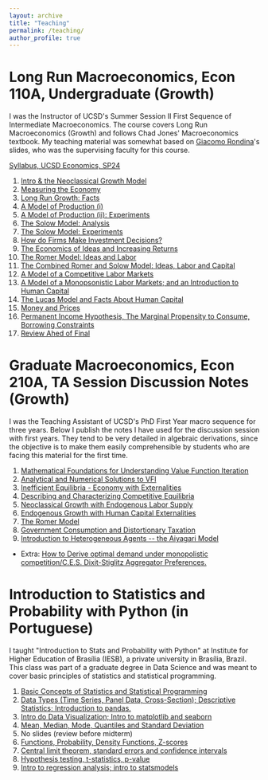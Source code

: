```yaml
---
layout: archive
title: "Teaching"
permalink: /teaching/
author_profile: true
---
```

# Long Run Macroeconomics, Econ 110A, Undergraduate (Growth)

I was the Instructor of UCSD's Summer Session II First Sequence of Intermediate Macroeconomics. The course covers Long Run Macroeconomics (Growth) and follows Chad Jones' Macroeconomics textbook. My teaching material was somewhat based on [Giacomo Rondina](https://giacomorondina.org/)'s slides, who was the supervising faculty for this course.

[Syllabus, UCSD Economics, SP24](https://github.com/omercadopopular/omercadopopular.github.io/blob/master/files/econ110a/SyllabusSP24.pdf?raw=true)

1. [Intro & the Neoclassical Growth Model](https://github.com/omercadopopular/omercadopopular.github.io/blob/master/files/econ110a/Lecture%201.pdf?raw=true)
2. [Measuring the Economy](https://github.com/omercadopopular/omercadopopular.github.io/blob/master/files/econ110a/Lecture%202.pdf?raw=true)
3. [Long Run Growth: Facts](https://github.com/omercadopopular/omercadopopular.github.io/blob/master/files/econ110a/Lecture%203.pdf?raw=true)
4. [A Model of Production (i)](https://github.com/omercadopopular/omercadopopular.github.io/blob/master/files/econ110a/Lecture%204.pdf?raw=true)
5. [A Model of Production (ii): Experiments](https://github.com/omercadopopular/omercadopopular.github.io/blob/master/files/econ110a/Lecture%205.pdf?raw=true)
6. [The Solow Model: Analysis](https://github.com/omercadopopular/omercadopopular.github.io/blob/master/files/econ110a/Lecture%206.pdf?raw=true)
7. [The Solow Model: Experiments](https://github.com/omercadopopular/omercadopopular.github.io/blob/master/files/econ110a/Lecture%207.pdf?raw=true)
8. [How do Firms Make Investment Decisions?](https://github.com/omercadopopular/omercadopopular.github.io/blob/master/files/econ110a/Lecture%208.pdf?raw=true)
9. [The Economics of Ideas and Increasing Returns](https://github.com/omercadopopular/omercadopopular.github.io/blob/master/files/econ110a/Lecture%209.pdf?raw=true)
10. [The Romer Model: Ideas and Labor](https://github.com/omercadopopular/omercadopopular.github.io/blob/master/files/econ110a/Lecture%2010.pdf?raw=true)
11. [The Combined Romer and Solow Model: Ideas, Labor and Capital](https://github.com/omercadopopular/omercadopopular.github.io/blob/master/files/econ110a/Lecture%2011.pdf?raw=true)
12. [A Model of a Competitive Labor Markets](https://github.com/omercadopopular/omercadopopular.github.io/blob/master/files/econ110a/Lecture%2012.pdf?raw=true)
13. [A Model of a Monopsonistic Labor Markets; and an Introduction to Human Capital](https://github.com/omercadopopular/omercadopopular.github.io/blob/master/files/econ110a/Lecture%2013.pdf?raw=true)
14. [The Lucas Model and Facts About Human Capital](https://github.com/omercadopopular/omercadopopular.github.io/blob/master/files/econ110a/Lecture%2014.pdf?raw=true)
15. [Money and Prices](https://github.com/omercadopopular/omercadopopular.github.io/blob/master/files/econ110a/Lecture%2015.pdf?raw=true)
16. [Permanent Income Hypothesis, The Marginal Propensity to Consume, Borrowing Constraints](https://github.com/omercadopopular/omercadopopular.github.io/blob/master/files/econ110a/Lecture%2016.pdf?raw=true)
17. [Review Ahed of Final](https://github.com/omercadopopular/omercadopopular.github.io/blob/master/files/econ110a/Lecture%2017.pdf?raw=true)



# Graduate Macroeconomics, Econ 210A, TA Session Discussion Notes (Growth)

I was the Teaching Assistant of UCSD's PhD First Year macro sequence for three years. Below I publish the notes I have used for the discussion session with first years.
They tend to be very detailed in algebraic derivations, since the objective is to make them easily comprehensible by students who are facing this material for the first
time. 

1. [Mathematical Foundations for Understanding Value Function Iteration](https://github.com/omercadopopular/omercadopopular.github.io/blob/master/files/phdta/PhDLec1.pdf?raw=true)
2. [Analytical and Numerical Solutions to VFI](https://github.com/omercadopopular/omercadopopular.github.io/blob/master/files/phdta/PhDLec2.pdf?raw=true) 
3. [Inefficient Equilibria - Economy with Externalities](https://github.com/omercadopopular/omercadopopular.github.io/blob/master/files/phdta/PhDLec3.pdf?raw=true)
4. [Describing and Characterizing Competitive Equilibria](https://github.com/omercadopopular/omercadopopular.github.io/blob/master/files/phdta/PhDLec4.pdf?raw=true)
5. [Neoclassical Growth with Endogenous Labor Supply](https://github.com/omercadopopular/omercadopopular.github.io/blob/master/files/phdta/PhDLec5.pdf?raw=true)
6. [Endogenous Growth with Human Capital Externalities](https://github.com/omercadopopular/omercadopopular.github.io/blob/master/files/phdta/PhDLec6.pdf?raw=true)
7. [The Romer Model](https://github.com/omercadopopular/omercadopopular.github.io/blob/master/files/phdta/PhDLec7.pdf?raw=true)
8. [Government Consumption and Distortionary Taxation](https://github.com/omercadopopular/omercadopopular.github.io/blob/master/files/phdta/PhDLec8.pdf?raw=true)
9. [Introduction to Heterogeneous Agents -- the Aiyagari Model](https://github.com/omercadopopular/omercadopopular.github.io/blob/master/files/phdta/PhDLec9.pdf?raw=true)

- Extra: [How to Derive optimal demand under monopolistic competition/C.E.S. Dixit-Stiglitz Aggregator Preferences.](https://github.com/omercadopopular/omercadopopular.github.io/blob/master/files/phdta/8.%20CES.pdf?raw=true)

# Introduction to Statistics and Probability with Python (in Portuguese)

I taught "Introduction to Stats and Probability with Python" at Institute for Higher Education of Brasília (IESB), a private university in Brasília, Brazil. This class was part of a graduate degree in Data Science and was meant to cover basic principles of statistics and statistical programming.

1. [Basic Concepts of Statistics and Statistical Programming](https://github.com/omercadopopular/cgoes/blob/master/StatsPython/slides/Aula%201.pdf?raw=true)
2. [Data Types (Time Series, Panel Data, Cross-Section); Descriptive Statistics; Introduction to pandas.](https://github.com/omercadopopular/cgoes/blob/master/StatsPython/slides/Aula%202.pdf?raw=true)
3. [Intro do Data Visualization; Intro to matplotlib and seaborn](https://github.com/omercadopopular/cgoes/blob/master/StatsPython/slides/Aula%203.pdf?raw=true)
4. [Mean, Median, Mode, Quantiles and Standard Deviation](https://github.com/omercadopopular/cgoes/blob/master/StatsPython/slides/Aula%204.pdf?raw=true)
5. No slides (review before midterm)
6. [Functions, Probability, Density Functions, Z-scores](https://github.com/omercadopopular/cgoes/blob/master/StatsPython/slides/Aula%206.pdf?raw=true)
7. [Central limit theorem, standard errors and confidence intervals](https://github.com/omercadopopular/cgoes/blob/master/StatsPython/slides/Aula%207.pdf?raw=true)
8. [Hypothesis testing, t-statistics, p-value](https://github.com/omercadopopular/cgoes/blob/master/StatsPython/slides/Aula%208.pdf?raw=true)
9. [Intro to regression analysis; intro to statsmodels](https://github.com/omercadopopular/cgoes/blob/master/StatsPython/slides/Aula%209.pdf?raw=true)
